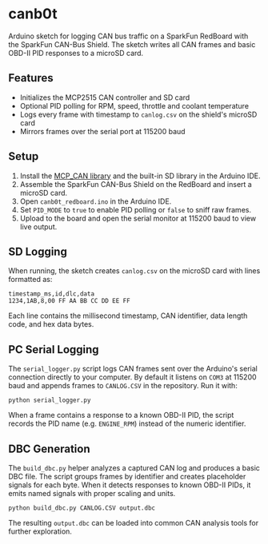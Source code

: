 # canb0t

Arduino sketch for logging CAN bus traffic on a SparkFun RedBoard with the SparkFun CAN-Bus Shield. The sketch writes all CAN frames and basic OBD-II PID responses to a microSD card.

## Features
- Initializes the MCP2515 CAN controller and SD card
- Optional PID polling for RPM, speed, throttle and coolant temperature
- Logs every frame with timestamp to `canlog.csv` on the shield's microSD card
- Mirrors frames over the serial port at 115200 baud

## Setup
1. Install the [MCP_CAN library](https://github.com/coryjfowler/MCP_CAN_lib) and the built-in SD library in the Arduino IDE.
2. Assemble the SparkFun CAN-Bus Shield on the RedBoard and insert a microSD card.
3. Open `canb0t_redboard.ino` in the Arduino IDE.
4. Set `PID_MODE` to `true` to enable PID polling or `false` to sniff raw frames.
5. Upload to the board and open the serial monitor at 115200 baud to view live output.

## SD Logging
When running, the sketch creates `canlog.csv` on the microSD card with lines formatted as:

```
timestamp_ms,id,dlc,data
1234,1AB,8,00 FF AA BB CC DD EE FF
```

Each line contains the millisecond timestamp, CAN identifier, data length code, and hex data bytes.

## PC Serial Logging
The `serial_logger.py` script logs CAN frames sent over the Arduino's serial
connection directly to your computer. By default it listens on `COM3` at
115200 baud and appends frames to `CANLOG.CSV` in the repository. Run it with:

```
python serial_logger.py
```

When a frame contains a response to a known OBD-II PID, the script records the
PID name (e.g. `ENGINE_RPM`) instead of the numeric identifier.

## DBC Generation
The `build_dbc.py` helper analyzes a captured CAN log and produces a basic DBC file. The script groups frames by identifier and creates placeholder signals for each byte. When it detects responses to known OBD-II PIDs, it emits named signals with proper scaling and units.

```
python build_dbc.py CANLOG.CSV output.dbc
```

The resulting `output.dbc` can be loaded into common CAN analysis tools for further exploration.
